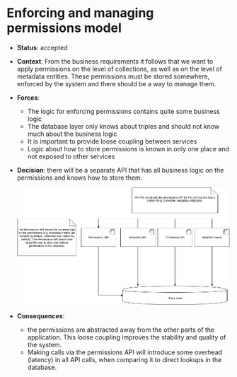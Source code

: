 # Enforcing and managing permissions model

* **Status**: accepted

* **Context**: From the business requirements it follows that we want to 
  apply permissions on the level of collections, as well as on the level of 
  metadata entities. These permissions must be stored somewhere, enforced
  by the system and there should be a way to manage them. 
  
* **Forces**:
  * The logic for enforcing permissions contains quite some business logic
  * The database layer only knows about triples and should not know much about 
    the business logic
  * It is important to provide loose coupling between services  
  * Logic about how to store permissions is known in only one place
    and not exposed to other services

* **Decision**: there will be a separate API that has all business logic on the
  permissions and knows how to store them.

  ![Separate permissions API](images/permissions-api.png)

* **Consequences**: 
  * the permissions are abstracted away from the 
    other parts of the application. This loose coupling improves the 
    stability and quality of the system.
  * Making calls via the permissions API will introduce some overhead
    (latency) in all API calls, when comparing it to direct lookups in
    the database. 
